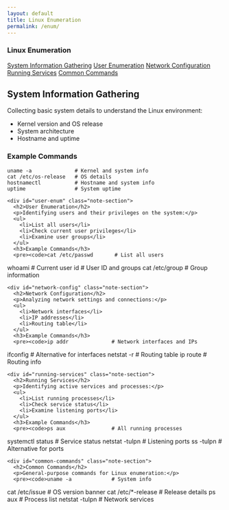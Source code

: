 ```yaml
---
layout: default
title: Linux Enumeration
permalink: /enum/
---
```


<div class="notes-container">
  <!-- Sidebar with Linux Enumeration subcategories -->
  <div class="notes-sidebar">
    <div class="notes-category">
      <h3>Linux Enumeration</h3>
      <div class="notes-subcategory active">
        <a href="#system-info">System Information Gathering</a>
        <a href="#user-enum">User Enumeration</a>
        <a href="#network-config">Network Configuration</a>
        <a href="#running-services">Running Services</a>
        <a href="#common-commands">Common Commands</a>
      </div>
    </div>
  </div>

  <!-- Content area with detailed sections -->
  <div class="notes-content">
    <div id="system-info" class="note-section active">
      <h2>System Information Gathering</h2>
      <p>Collecting basic system details to understand the Linux environment:</p>
      <ul>
        <li>Kernel version and OS release</li>
        <li>System architecture</li>
        <li>Hostname and uptime</li>
      </ul>
      <h3>Example Commands</h3>
      <pre><code>uname -a              # Kernel and system info
cat /etc/os-release   # OS details
hostnamectl           # Hostname and system info
uptime                # System uptime</code></pre>
    </div>

    <div id="user-enum" class="note-section">
      <h2>User Enumeration</h2>
      <p>Identifying users and their privileges on the system:</p>
      <ul>
        <li>List all users</li>
        <li>Check current user privileges</li>
        <li>Examine user groups</li>
      </ul>
      <h3>Example Commands</h3>
      <pre><code>cat /etc/passwd       # List all users
whoami                # Current user
id                    # User ID and groups
cat /etc/group        # Group information</code></pre>
    </div>

    <div id="network-config" class="note-section">
      <h2>Network Configuration</h2>
      <p>Analyzing network settings and connections:</p>
      <ul>
        <li>Network interfaces</li>
        <li>IP addresses</li>
        <li>Routing table</li>
      </ul>
      <h3>Example Commands</h3>
      <pre><code>ip addr              # Network interfaces and IPs
ifconfig             # Alternative for interfaces
netstat -r           # Routing table
ip route             # Routing info</code></pre>
    </div>

    <div id="running-services" class="note-section">
      <h2>Running Services</h2>
      <p>Identifying active services and processes:</p>
      <ul>
        <li>List running processes</li>
        <li>Check service status</li>
        <li>Examine listening ports</li>
      </ul>
      <h3>Example Commands</h3>
      <pre><code>ps aux               # All running processes
systemctl status     # Service status
netstat -tulpn       # Listening ports
ss -tulpn            # Alternative for ports</code></pre>
    </div>

    <div id="common-commands" class="note-section">
      <h2>Common Commands</h2>
      <p>General-purpose commands for Linux enumeration:</p>
      <pre><code>uname -a             # System info
cat /etc/issue       # OS version banner
cat /etc/*-release   # Release details
ps aux               # Process list
netstat -tulpn       # Network services</code></pre>
    </div>
  </div>
</div>

<script>
document.addEventListener('DOMContentLoaded', () => {
  // Handle sidebar link clicks
  const sidebarLinks = document.querySelectorAll('.notes-subcategory a');
  const noteSections = document.querySelectorAll('.note-section');

  sidebarLinks.forEach(link => {
    link.addEventListener('click', (e) => {
      e.preventDefault();
      
      // Hide all sections
      noteSections.forEach(section => {
        section.classList.remove('active');
      });
      
      // Show the selected section
      const targetId = link.getAttribute('href').substring(1);
      const targetSection = document.getElementById(targetId);
      if (targetSection) {
        targetSection.classList.add('active');
      }
    });
  });
});
</script>
